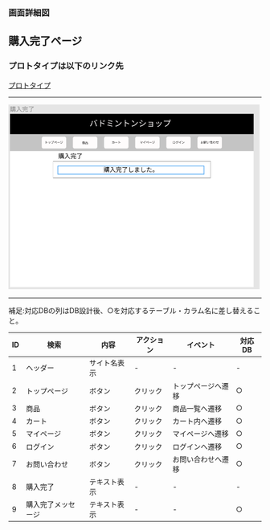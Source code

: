 ### 画面詳細図
## 購入完了ページ
### プロトタイプは以下のリンク先
[プロトタイプ](https://www.figma.com/file/xd5QU5AZieLSmIfT1NGZW3/original?node-id=30%3A1294)
*****
<img src="../img/購入完了.png" width="500">

*****

補足:対応DBの列はDB設計後、○を対応するテーブル・カラム名に差し替えること。

| ID | 検索 | 内容 | アクション | イベント | 対応DB |
|----|-----|-----|---------|--------|-------|
|1|ヘッダー|サイト名表示|-|-|-|
|2|トップページ|ボタン|クリック|トップページへ遷移|○|
|3|商品|ボタン|クリック|商品一覧へ遷移|○|
|4|カート|ボタン|クリック|カート内へ遷移|○|
|5|マイページ|ボタン|クリック|マイページへ遷移|○|
|6|ログイン|ボタン|クリック|ログインへ遷移|○|
|7|お問い合わせ|ボタン|クリック|お問い合わせへ遷移|○|
|8|購入完了|テキスト表示|-|-|-|
|9|購入完了メッセージ|テキスト表示|-|-|○|



